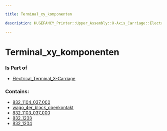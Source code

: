 ```yaml
---

title: Terminal_xy_komponenten

description: HUGEFANCY_Printer::Upper_Assembly::X-Axis_Carriage::Electrical_Terminal_X-Carriage::Terminal_xy_komponenten

---
```

# Terminal_xy_komponenten
<script>
    var geoarray = '{"832_1103_037_000": {}, "832_1204": {}, "832_1203": {}, "832_1104_037_000": {}, "wago_4er_block_obenkontakt": {"713_1430_037_000": {}, "wago_18_pcb_abgeschliffen": {}}}';
</script>
<script>
    var basepath = '/assets/HUGEFANCY_Printer/Upper_Assembly/X-Axis_Carriage/Electrical_Terminal_X-Carriage/Terminal_xy_komponenten/';
</script>
<link rel="stylesheet" href="/css/container.css">

<div id="container"></div>

<!-- these are the required scripts for the three.js scene -->
<script src="/lib/three.min.js"></script>
<script src="/lib/OrbitControls.js"></script>
<script src="/lib/RectAreaLightUniformsLib.js"></script>
<!-- this is your app's lib file -->
<script src="/lib/triceratops_app.js"></script>
### Is Part of
- [Electrical_Terminal_X-Carriage](../Electrical_Terminal_X-Carriage)  

### Contains:
- [832_1104_037_000](./Terminal_xy_komponenten/832_1104_037_000)  
- [wago_4er_block_obenkontakt](./Terminal_xy_komponenten/wago_4er_block_obenkontakt)  
- [832_1103_037_000](./Terminal_xy_komponenten/832_1103_037_000)  
- [832_1203](./Terminal_xy_komponenten/832_1203)  
- [832_1204](./Terminal_xy_komponenten/832_1204)

